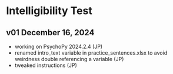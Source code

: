 # Intelligibility Test


## v01 December 16, 2024

- working on PsychoPy 2024.2.4 (JP)
- renamed intro_text variable in practice_sentences.xlsx to avoid weirdness double referencing a variable (JP)
- tweaked instructions (JP)
